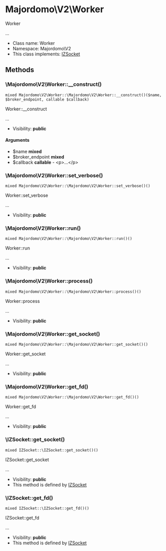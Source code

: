 Majordomo\V2\Worker
===============

Worker

...


* Class name: Worker
* Namespace: Majordomo\V2
* This class implements: [IZSocket](IZSocket.md)






Methods
-------


### \Majordomo\V2\Worker::__construct()

```
mixed Majordomo\V2\Worker::\Majordomo\V2\Worker::__construct()($name, $broker_endpoint, callable $callback)
```

Worker::__construct

...

* Visibility: **public**

#### Arguments

* $name **mixed**
* $broker_endpoint **mixed**
* $callback **callable** - &lt;p&gt;...&lt;/p&gt;



### \Majordomo\V2\Worker::set_verbose()

```
mixed Majordomo\V2\Worker::\Majordomo\V2\Worker::set_verbose()()
```

Worker::set_verbose

...

* Visibility: **public**



### \Majordomo\V2\Worker::run()

```
mixed Majordomo\V2\Worker::\Majordomo\V2\Worker::run()()
```

Worker::run

...

* Visibility: **public**



### \Majordomo\V2\Worker::process()

```
mixed Majordomo\V2\Worker::\Majordomo\V2\Worker::process()()
```

Worker::process

...

* Visibility: **public**



### \Majordomo\V2\Worker::get_socket()

```
mixed Majordomo\V2\Worker::\Majordomo\V2\Worker::get_socket()()
```

Worker::get_socket

...

* Visibility: **public**



### \Majordomo\V2\Worker::get_fd()

```
mixed Majordomo\V2\Worker::\Majordomo\V2\Worker::get_fd()()
```

Worker::get_fd

...

* Visibility: **public**



### \IZSocket::get_socket()

```
mixed IZSocket::\IZSocket::get_socket()()
```

IZSocket::get_socket

...

* Visibility: **public**
* This method is defined by [IZSocket](IZSocket.md)



### \IZSocket::get_fd()

```
mixed IZSocket::\IZSocket::get_fd()()
```

IZSocket::get_fd

...

* Visibility: **public**
* This method is defined by [IZSocket](IZSocket.md)


